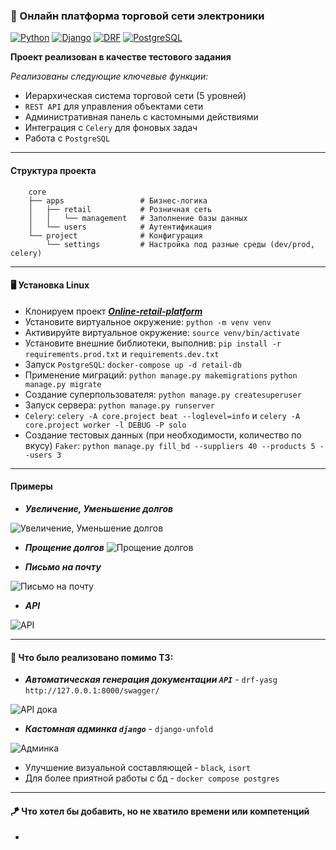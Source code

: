 ### 🏬 Онлайн платформа торговой сети электроники

[![Python](https://img.shields.io/badge/Python-3.12-blue?style=flat)](https://python.org)
[![Django](https://img.shields.io/badge/Django-5.2-092E20)](https://djangoproject.com)
[![DRF](https://img.shields.io/badge/DRF-3.16-9B59B6)](https://www.django-rest-framework.org)
[![PostgreSQL](https://img.shields.io/badge/PostgreSQL-17+-4169E1)](https://postgresql.org)


**Проект реализован в качестве тестового задания**

*Реализованы следующие ключевые функции:*

- Иерархическая система торговой сети (5 уровней)
- `REST API` для управления объектами сети
- Административная панель с кастомными действиями
- Интеграция с `Celery` для фоновых задач
- Работа с `PostgreSQL`

---
#### Структура проекта

```
    core
    ├── apps                 # Бизнес-логика
    │   ├── retail           # Розничная сеть
    │   │   └── management   # Заполнение базы данных
    │   └── users            # Аутентификация
    └── project              # Конфигурация
        └── settings         # Настройка под разные среды (dev/prod, celery)
```
---

#### :desktop_computer: Установка Linux

* Клонируем проект [***Online-retail-platform***](https://github.com/yakhovets-o/Online-retail-platform)
* Установите виртуальное окружение:  ```python -m venv venv```
* Активируйте виртуальное окружение: ```source venv/bin/activate```
* Установите внешние библиотеки, выполнив: ```pip install -r requirements.prod.txt``` и ```requirements.dev.txt```
* Запуск `PostgreSQL`: ```docker-compose up -d retail-db```
* Применение миграций: ```python manage.py makemigrations``` ```python manage.py migrate```
* Создание суперпользователя: ```python manage.py createsuperuser```
* Запуск сервера: ```python manage.py runserver```
* `Celery`: ```celery -A core.project beat --loglevel=info``` и ```celery -A core.project worker -l DEBUG -P solo```
* Создание тестовых данных (при необходимости, количество по вкусу) `Faker`: ```python manage.py fill_bd --suppliers 40 --products 5 --users 3``` 

---
#### Примеры 
* ***Увеличение, Уменьшение долгов***

![Увеличение, Уменьшение долгов](https://github.com/user-attachments/assets/6faec2f3-dde3-42f0-85fc-da0946bccb42)


* ***Прощение долгов***
![Прощение долгов](https://github.com/user-attachments/assets/074b1dcf-96ae-4a06-9395-ebaeb8f9d1d4)

* ***Письмо на почту***

![Письмо на почту](https://github.com/user-attachments/assets/c4b31888-7594-4107-96ec-4a9a9b701f16)

* ***API***

![API](https://github.com/user-attachments/assets/3de9ffc8-6d67-4473-a6ea-43f4d628511a)




---
#### 🛶  Что было реализовано помимо ТЗ:
* ***Автоматическая генерация документации `API`*** -  ```drf-yasg``` ```http://127.0.0.1:8000/swagger/```


![API дока](https://github.com/user-attachments/assets/e9bba1b1-2283-4ad7-8d9c-e1e35656d41b)

* ***Кастомная админка `django`*** - ```django-unfold```



![Админка](https://github.com/user-attachments/assets/eee9cee7-7f0c-4868-aa72-977d8f82ab75)

* Улучшение визуальной составляющей - ```black```, ```isort``` 
* Для более приятной работы с бд - ```docker compose postgres``` 

---
#### 🪁  Что хотел бы добавить, но не хватило времени или компетенций

* 


